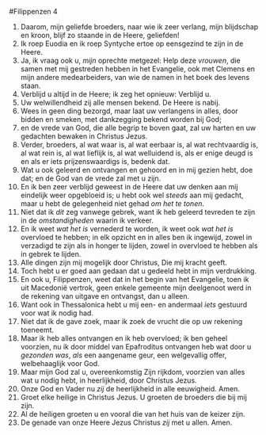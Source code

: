 #Filippenzen 4
1. Daarom, mijn geliefde broeders, naar wie ik zeer verlang, mijn blijdschap en kroon, blijf zo staande in de Heere, geliefden!
2. Ik roep Euodia en ik roep Syntyche ertoe op eensgezind te zijn in de Heere.
3. Ja, ik vraag ook u, *mijn* oprechte metgezel: Help deze *vrouwen*, die samen met mij gestreden hebben in het Evangelie, ook met Clemens en mijn andere medearbeiders, van wie de namen in het boek des levens staan.
4. Verblijd u altijd in de Heere; ik zeg het opnieuw: Verblijd u.
5. Uw welwillendheid zij alle mensen bekend. De Heere is nabij.
6. Wees in geen ding bezorgd, maar laat uw verlangens in alles, door bidden en smeken, met dankzegging bekend worden bij God;
7. en de vrede van God, die alle begrip te boven gaat, zal uw harten en uw gedachten bewaken in Christus Jezus.
8. Verder, broeders, al wat waar is, al wat eerbaar is, al wat rechtvaardig is, al wat rein is, al wat lieflijk is, al wat welluidend is, als er enige deugd is en als er iets prijzenswaardigs is, bedenk dat.
9. Wat u ook geleerd en ontvangen en gehoord en in mij gezien hebt, doe dat; en de God van de vrede zal met u zijn.
10. En ik ben zeer verblijd geweest in de Heere dat uw denken aan mij eindelijk weer opgebloeid is; u hebt ook wel *steeds* aan mij gedacht, maar u hebt de gelegenheid niet gehad *om het te tonen*.
11. Niet dat ik *dit* zeg vanwege gebrek, want ik heb geleerd tevreden te zijn in de *omstandigheden* waarin ik verkeer.
12. En ik weet *wat het is* vernederd te worden, ik weet ook *wat het is* overvloed te hebben; in elk opzicht en in alles ben ik ingewijd, zowel in verzadigd te zijn als in honger te lijden, zowel in overvloed te hebben als in gebrek te lijden.
13. Alle dingen zijn mij mogelijk door Christus, Die mij kracht geeft.
14. Toch hebt u er goed aan gedaan dat u gedeeld hebt in mijn verdrukking.
15. En ook u, Filippenzen, weet dat in het begin van het Evangelie, toen ik uit Macedonië vertrok, geen enkele gemeente mijn deelgenoot werd in de rekening van uitgave en ontvangst, dan u alleen.
16. Want ook in Thessalonica hebt u mij een- en andermaal *iets* gestuurd voor wat ik nodig had.
17. Niet dat ik de gave zoek, maar ik zoek de vrucht die op uw rekening toeneemt.
18. Maar ik heb alles ontvangen en ik heb overvloed; ik ben geheel voorzien, nu ik door middel van Epafroditus ontvangen heb wat door u *gezonden was*, *als* een aangename geur, een welgevallig offer, welbehaaglijk voor God.
19. Maar mijn God zal u, overeenkomstig Zijn rijkdom, voorzien van alles wat u nodig hebt, in heerlijkheid, door Christus Jezus.
20. Onze God en Vader nu *zij* de heerlijkheid in alle eeuwigheid. Amen.
21. Groet elke heilige in Christus Jezus. U groeten de broeders die bij mij zijn.
22. Al de heiligen groeten u en vooral die van het huis van de keizer zijn.
23. De genade van onze Heere Jezus Christus *zij* met u allen. Amen.

